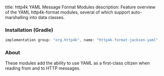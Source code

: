title: http4k YAML Message Format Modules
description: Feature overview of the YAML http4k-format modules, several of which support auto-marshalling into data classes.

### Installation (Gradle)

```groovy
implementation group: "org.http4k", name: "http4k-format-jackson-yaml", version: "4.3.5.0"
```

### About
These modules add the ability to use YAML as a first-class citizen when reading from and to HTTP messages. 

[http4k]: https://http4k.org
